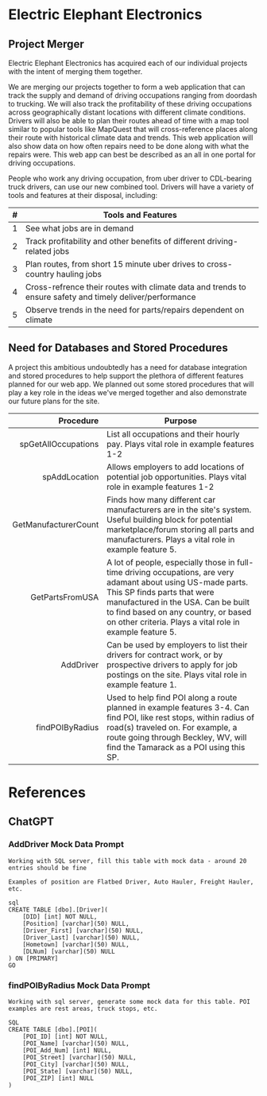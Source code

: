 # Electric Elephant Electronics

## Project Merger

Electric Elephant Electronics has acquired each of our individual projects with the intent of merging them together.

We are merging our projects together to form a web application that can track the supply and demand of driving occupations ranging from doordash to trucking. We will also track the profitability of these driving occupations across geographically distant locations with different climate conditions. Drivers will also be able to plan their routes ahead of time with a map tool similar to popular tools like MapQuest that will cross-reference places along their route with historical climate data and trends. This web application will also show data on how often repairs need to be done along with what the repairs were. This web app can best be described as an all in one portal for driving occupations.

People who work any driving occupation, from uber driver to CDL-bearing truck drivers, can use our new combined tool. Drivers will have a variety of tools and features at their disposal, including:

| # | Tools and Features |
|-----:|-----------|
|     1|See what jobs are in demand|
|     2|Track profitability and other benefits of different driving-related jobs|
|     3|Plan routes, from short 15 minute uber drives to cross-country hauling jobs|
|     4|Cross-refrence their routes with climate data and trends to ensure safety and timely deliver/performance|
|     5|Observe trends in the need for parts/repairs dependent on climate|

## Need for Databases and Stored Procedures

A project this ambitious undoubtedly has a need for database integration and stored procedures to help support the plethora of different features planned for our web app. We planned out some stored procedures that will play a key role in the ideas we've merged together and also demonstrate our future plans for the site.

| Procedure | Purpose |
|-----:|-----------|
|     spGetAllOccupations|List all occupations and their hourly pay. Plays vital role in example features 1-2|
|     spAddLocation|Allows employers to add locations of potential job opportunities. Plays vital role in example features 1-2|
|     GetManufacturerCount|Finds how many different car manufacturers are in the site's system. Useful building block for potential marketplace/forum storing all parts and manufacturers. Plays a vital role in example feature 5.|
|     GetPartsFromUSA|A lot of people, especially those in full-time driving occupations, are very adamant about using US-made parts. This SP finds parts that were manufactured in the USA. Can be built to find based on any country, or based on other criteria. Plays a vital role in example feature 5.|
|     AddDriver|Can be used by employers to list their drivers for contract work, or by prospective drivers to apply for job postings on the site. Plays vital role in example feature 1.|
|     findPOIByRadius|Used to help find POI along a route planned in example features 3-4. Can find POI, like rest stops, within radius of road(s) traveled on. For example, a route going through Beckley, WV, will find the Tamarack as a POI using this SP.|

# References

## ChatGPT

### AddDriver Mock Data Prompt

```
Working with SQL server, fill this table with mock data - around 20 entries should be fine

Examples of position are Flatbed Driver, Auto Hauler, Freight Hauler, etc.

sql
CREATE TABLE [dbo].[Driver](
	[DID] [int] NOT NULL,
	[Position] [varchar](50) NULL,
	[Driver_First] [varchar](50) NULL,
	[Driver_Last] [varchar](50) NULL,
	[Hometown] [varchar](50) NULL,
	[DLNum] [varchar](50) NULL
) ON [PRIMARY]
GO
```

### findPOIByRadius Mock Data Prompt

```
Working with sql server, generate some mock data for this table. POI examples are rest areas, truck stops, etc.

SQL
CREATE TABLE [dbo].[POI](
	[POI_ID] [int] NOT NULL,
	[POI_Name] [varchar](50) NULL,
	[POI_Add_Num] [int] NULL,
	[POI_Street] [varchar](50) NULL,
	[POI_City] [varchar](50) NULL,
	[POI_State] [varchar](50) NULL,
	[POI_ZIP] [int] NULL
)
```
